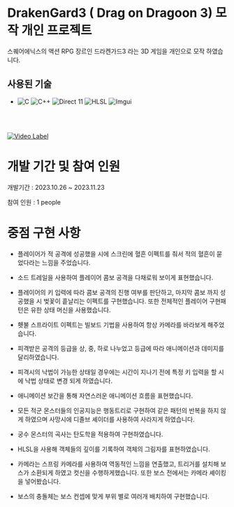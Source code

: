 # DrakenGard3 ( Drag on Dragoon 3) 모작 개인 프로젝트

스퀘어에닉스의 액션 RPG 장르인 드라켄가드3 라는 3D 게임을 개인으로 모작 하였습니다.

## 사용된 기술
-   ![C](https://img.shields.io/badge/C%20-%232370ED.svg?&logo=c&logoColor=white)
 ![C++](https://img.shields.io/badge/C++%20-%2300599C.svg?&logo=c%2B%2B&logoColor=white)
 ![Direct 11](https://img.shields.io/badge/Direct%2011%20-%236DA252.svg?&logo=Direct11&logoColor=white)
 ![HLSL](https://img.shields.io/badge/HLSL%20-%236DA252.svg?&logo=HLSL&logoColor=white)
 ![Imgui](https://img.shields.io/badge/Imgui%20-%23F94877.svg?&logo=Imgui&logoColor=white)

<br>
<br/>

<!--프로젝트 대문 -->
[![Video Label](https://ifh.cc/g/ZHX6Zh.jpg)](https://youtu.be/CPz-IsGwc6A?t=17)

# 개발 기간 및 참여 인원
   
 개발기간 : 2023.10.26 ~ 2023.11.23
   
 참여 인원 : 1 people

# 중점 구현 사항

- 플레이어가 적 공격에 성공했을 시에 스크린에 혈흔 이펙트를 줘서 적의 혈흔이 묻었다라는 느낌을 주었습니다.
  
- 소드 트레일을 사용하여 플레이어 콤보 공격을 다채로워 보이게 표현했습니다.
  
- 플레이어의 키 입력에 따라 콤보 공격의 진행 여부를 판단하고, 마지막 콤보 까지 성공했을 시 벚꽃이 흩날리는 이펙트를 구현했습니다.
  또한 전체적인 플레이어 구현패턴은 유한 상태 머신을 사용했습니다.
  
- 횃불 스프라이트 이펙트는 빌보드 기법을 사용하여 항상 카메라를 바라보게 해주었습니다.
  
- 피격받은 공격의 등급을 상, 중, 하로 나누었고 등급에 따라 애니메이션과 데미지를 달리하였습니다.
  
- 피격시의 낙법이 가능한 상태일 경우에는 시간이 지나기 전에 특정 키 입력을 할 시에 낙법 상태로 변경 되게 하였습니다.
  
- 애니메이션 보간을 통해 자연스러운 애니메이션 흐름을 표현했습니다.
  
- 모든 적군 몬스터들의 인공지능은 행동트리로 구현하여 같은 패턴의 반복을 하지 않게 하였으며 사망시에 디졸브 셰이더를 사용하여 사라지게 하였습니다.
  
- 궁수 몬스터의 곡사는 탄도학을 적용하여 구현하였습니다.
  
- HLSL을 사용해 객체들의 깊이를 기록하여 객체의 그림자를 표현하였습니다.
  
- 카메라는 스프링 카메라를 사용하여 역동적인 느낌을 연출했고, 트리거를 설치해 보스가 소환되게 하였고 컷신을 수행하게했습니다.
  또한 보스 전에서는 카메라 셰이킹을 넣어봤습니다.
  
- 보스의 충돌체는 보스 컨셉에 맞게 부위 별로 여러개 배치하여 구현했습니다.


